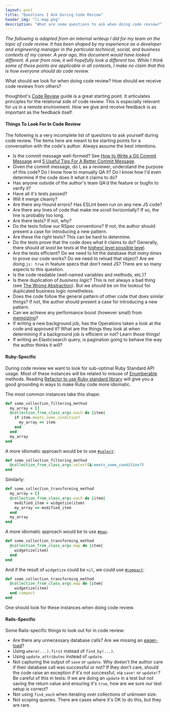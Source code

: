 ```yaml
---
layout: post
title: "Questions I Ask During Code Review"
header_img: "li-map.png"
description: "What are some questions to ask when doing code review?"
---
```


_The following is adapted from an internal writeup I did for my team on the topic of
code review. It has been shaped by my experience as a developer and engineering
manager in the particular technical, social, and business contexts of my career. A year ago,
this document would have looked different. A year from now, it will hopefully look a
different too. While I think some of these points are applicable in all contexts, I
make no claim that this is how everyone should do code review._

What should we look for when doing code review? How should we receive code reviews from others?

thoughbot's [Code Review](https://github.com/thoughtbot/guides/blob/master/code-review/README.md) guide is a
great starting point. It articulates principles for the relational side of code review. This
is especially relevant for us in a remote environment. _How_ we give and receive feedback is
as important as the feedback itself.

#### Things To Look For In Code Review

The following is a very incomplete list of questions to ask yourself during code review. The
items here are meant to be starting points for a conversation with the code's author. Always
assume the best intentions.

* Is the commit message well-formed? See [How to Write a Git Commit Message](https://chris.beams.io/posts/git-commit/) and [5 Useful Tips For A Better Commit Message](https://robots.thoughtbot.com/5-useful-tips-for-a-better-commit-message).
* Given the commit message, do I, as a reviewer, understand the purpose of this code? Do I know how to manually QA it? Do I know how I'd even determine if the code does it what it claims to do?
* Has anyone outside of the author's team QA'd the feature or bugfix to verify it?
* Have all it's tests passed?
* Will it merge cleanly?
* Are there any Hound errors? Has ESLint been run on any new JS code?
* Are there any lines of code that make me scroll horizontally? If so, the line is probably too long.
* Are there tests? If not, why?
* Do the tests follow our RSpec conventions? If not, the author should present a case for introducing a new pattern.
* Are these the right tests? This can be hard to determine.
* Do the tests prove that the code does what it claims to do? Generally, there should _at least_ be tests at the [highest level possible level](https://robots.thoughtbot.com/testing-from-the-outsidein).
* Are the tests efficient? Do we need to hit the database _that many times_ to prove our code works? Do we need to reload that object? Are we doing `js: true` in feature specs that don't need JS? There are so many aspects to this question.
* Is the code readable (well-named variables and methods, etc.)?
* Is there duplication of _business logic_? This is not always a bad thing (see [The Wrong Abstraction](https://www.sandimetz.com/blog/2016/1/20/the-wrong-abstraction)). But we should be on the lookout for duplicated business logic nonetheless.
* Does the code follow the general pattern of other code that does similar things? If not, the author should present a case for introducing a new pattern.
* Can we achieve any performance boost (however small) from [memoizing](https://www.justinweiss.com/articles/4-simple-memoization-patterns-in-ruby-and-one-gem/)?
* If writing a new background job, has the Operations taken a look at the code and approved it? What are the things they look at when determining if a background job is efficient or not? Learn those things!
* If writing an Elasticsearch query, is pagination going to behave the way the author thinks it will?

#### Ruby-Specific

During code review we want to look for sub-optimal Ruby Standard API usage. Most of
these instances will be related to misuse of [Enumberable](https://ruby-doc.org/core-2.6/Enumerable.html) methods. Reading [Refactor to use Ruby standard library](https://thomasleecopeland.com/2013/09/18/refactor-to-standard-library.html) will give you a good grounding in ways to make Ruby code more idiomatic.

The most common instances take this shape:
```ruby
def some_collection_filtering_method
  my_array = []
  @collection_from_class_args.each do |item|
    if item.meets_some_condition?
      my_array << item
    end
  end
  my_array
end
```
A more idiomatic approach would be to use [`#select`](https://ruby-doc.org/core-2.6/Enumerable.html#method-i-select):
```ruby
def some_collection_filtering_method
  @collection_from_class_args.select(&:meets_some_condition?)
end
```

Similarly:
```ruby
def some_collection_transforming_method
  my_array = []
  @collection_from_class_args.each do |item|
    modified_item = widgetize(item)
    my_array << modified_item
  end
  my_array
end
```
A more idiomatic approach would be to use [`#map`](https://ruby-doc.org/core-2.6/Enumerable.html#method-i-map):
```ruby
def some_collection_transforming_method
  @collection_from_class_args.map do |item|
    widgetize(item)
  end
end
```
And if the result of `widgetize` could be `nil`, we could use [`#compact`](https://ruby-doc.org/core-2.6/Array.html#method-i-compact):
```ruby
def some_collection_transforming_method
  @collection_from_class_args.map do |item|
    widgetize(item)
  end.compact
end
```
One should look for these instances when doing code review.

#### Rails-Specific
Some Rails-specific things to look out for in code review:

* Are there any unnecessary database calls? Are we missing an [eager-load](https://guides.rubyonrails.org/active_record_querying.html#eager-loading-associations)?
* Using `where(...).first` instead of `find_by(...)`.
* Using `update_attributes` instead of `update`.
* Not capturing the output of `save` or `update`. Why doesn't the author care if their database call was successful or not? If they don't care, should the code raise an exception if it's not successful, via `save!` or `update!`? Be careful of this in tests: if we are doing an `update` in a test but not saving the return value and ensuring it's `true`, how are we sure our test setup is correct?
* Not using `find_each` when iterating over collections of unknown size.
* Not scoping queries. There are cases where it's OK to do this, but they are rare.
